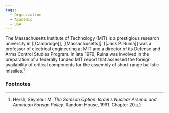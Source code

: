 ```yaml
---
tags:
  - Organization
  - Academic
  - USA
---
```

The Massachusetts Institute of Technology (MIT) is a prestigious research university in [[Cambridge]], [[Massachusetts]]. [[Jack P. Ruina]] was a professor of electrical engineering at MIT and a director of its Defense and Arms Control Studies Program. In late 1979, Ruina was involved in the preparation of a federally funded MIT report that assessed the foreign availability of critical components for the assembly of short-range ballistic missiles.[^1]

### Footnotes

[^1]: Hersh, Seymour M. *The Samson Option: Israel's Nuclear Arsenal and American Foreign Policy*. Random House, 1991. Chapter 20.